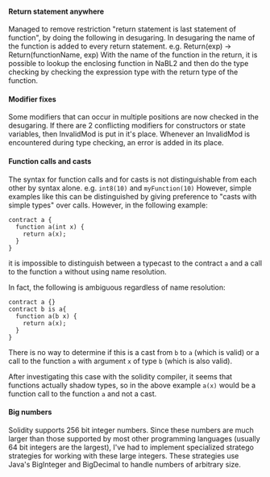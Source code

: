 #### Return statement anywhere
Managed to remove restriction "return statement is last statement of function", by doing the following in desugaring.
In desugaring the name of the function is added to every return statement.
e.g. Return(exp) -> Return(functionName, exp)
With the name of the function in the return, it is possible to lookup the enclosing function in NaBL2 and then do the type checking by checking the expression type with the return type of the function.

#### Modifier fixes
Some modifiers that can occur in multiple positions are now checked in the desugaring. If there are 2 conflicting modifiers for constructors or state variables, then InvalidMod is put in it's place. Whenever an InvalidMod is encountered during type checking, an error is added in its place.

#### Function calls and casts
The syntax for function calls and for casts is not distinguishable from each other by syntax alone.
e.g. `int8(10)` and `myFunction(10)`
However, simple examples like this can be distinguished by giving preference to "casts with simple types" over calls.
However, in the following example:
```
contract a {
  function a(int x) {
    return a(x);
  }
}
```
it is impossible to distinguish between a typecast to the contract `a` and a call to the function `a` without using name resolution.

In fact, the following is ambiguous regardless of name resolution:
```
contract a {}
contract b is a{
  function a(b x) {
    return a(x);
  }
}
```
There is no way to determine if this is a cast from `b` to `a` (which is valid) or a call to the function `a` with argument `x` of type `b` (which is also valid).

After investigating this case with the solidity compiler, it seems that functions actually shadow types, so in the above example `a(x)` would be a function call to the function `a` and not a cast.

#### Big numbers
Solidity supports 256 bit integer numbers. Since these numbers are much larger than those supported by most other programming languages (usually 64 bit integers are the largest), I've had to implement specialized stratego strategies for working with these large integers. These strategies use Java's BigInteger and BigDecimal to handle numbers of arbitrary size.